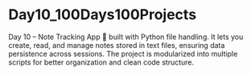 # Day10_100Days100Projects
Day 10 – Note Tracking App 📝 built with Python file handling. It lets you create, read, and manage notes stored in text files, ensuring data persistence across sessions. The project is modularized into multiple scripts for better organization and clean code structure.

